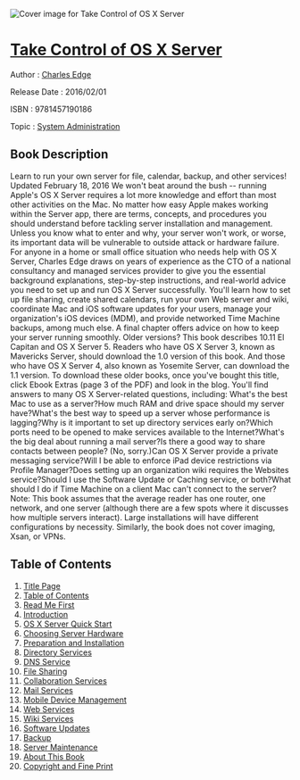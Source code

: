 ![Cover image for Take Control of OS X Server](https://imgdetail.ebookreading.net/cover/cover/system_admin/EB9781457190186.jpg)

[Take Control of OS X Server](https://ebookreading.net/view/book/Take+Control+of+OS+X+Server-EB9781457190186_1.html "Take Control of OS X Server")
====================================================================================================================

Author : [Charles Edge](https://ebookreading.net/search/author/Charles+Edge)

Release Date : 2016/02/01

ISBN : 9781457190186

Topic : [System Administration](https://ebookreading.net/search/category/system-administration)

Book Description
-----------------

Learn to run your own server for file, calendar, backup, and other services!
Updated February 18, 2016
We won't beat around the bush -- running Apple's OS X Server requires a lot more knowledge and effort than most other activities on the Mac. No matter how easy Apple makes working within the Server app, there are terms, concepts, and procedures you should understand before tackling server installation and management. Unless you know what to enter and why, your server won't work, or worse, its important data will be vulnerable to outside attack or hardware failure.
For anyone in a home or small office situation who needs help with OS X Server, Charles Edge draws on years of experience as the CTO of a national consultancy and managed services provider to give you the essential background explanations, step-by-step instructions, and real-world advice you need to set up and run OS X Server successfully. You'll learn how to set up file sharing, create shared calendars, run your own Web server and wiki, coordinate Mac and iOS software updates for your users, manage your organization's iOS devices (MDM), and provide networked Time Machine backups, among much else. A final chapter offers advice on how to keep your server running smoothly.
Older versions? This book describes 10.11 El Capitan and OS X Server 5. Readers who have OS X Server 3, known as Mavericks Server, should download the 1.0 version of this book. And those who have OS X Server 4, also known as Yosemite Server, can download the 1.1 version. To download these older books, once you've bought this title, click Ebook Extras (page 3 of the PDF) and look in the blog.
You'll find answers to many OS X Server-related questions, including:
What's the best Mac to use as a server?How much RAM and drive space should my server have?What's the best way to speed up a server whose performance is lagging?Why is it important to set up directory services early on?Which ports need to be opened to make services available to the Internet?What's the big deal about running a mail server?Is there a good way to share contacts between people? (No, sorry.)Can OS X Server provide a private messaging service?Will I be able to enforce iPad device restrictions via Profile Manager?Does setting up an organization wiki requires the Websites service?Should I use the Software Update or Caching service, or both?What should I do if Time Machine on a client Mac can't connect to the server?Note: This book assumes that the average reader has one router, one network, and one server (although there are a few spots where it discusses how multiple servers interact). Large installations will have different configurations by necessity. Similarly, the book does not cover imaging, Xsan, or VPNs.
              
Table of Contents
-----------------

1. [Title Page](https://ebookreading.net/view/book/Take+Control+of+OS+X+Server-EB9781457190186_1.html)
1. [Table of Contents](https://ebookreading.net/view/book/Take+Control+of+OS+X+Server-EB9781457190186_3.html)
1. [Read Me First](https://ebookreading.net/view/book/Take+Control+of+OS+X+Server-EB9781457190186_4.html)
1. [Introduction](https://ebookreading.net/view/book/Take+Control+of+OS+X+Server-EB9781457190186_5.html)
1. [OS X Server Quick Start](https://ebookreading.net/view/book/Take+Control+of+OS+X+Server-EB9781457190186_6.html)
1. [Choosing Server Hardware](https://ebookreading.net/view/book/Take+Control+of+OS+X+Server-EB9781457190186_7.html)
1. [Preparation and Installation](https://ebookreading.net/view/book/Take+Control+of+OS+X+Server-EB9781457190186_8.html)
1. [Directory Services](https://ebookreading.net/view/book/Take+Control+of+OS+X+Server-EB9781457190186_9.html)
1. [DNS Service](https://ebookreading.net/view/book/Take+Control+of+OS+X+Server-EB9781457190186_10.html)
1. [File Sharing](https://ebookreading.net/view/book/Take+Control+of+OS+X+Server-EB9781457190186_11.html)
1. [Collaboration Services](https://ebookreading.net/view/book/Take+Control+of+OS+X+Server-EB9781457190186_12.html)
1. [Mail Services](https://ebookreading.net/view/book/Take+Control+of+OS+X+Server-EB9781457190186_13.html)
1. [Mobile Device Management](https://ebookreading.net/view/book/Take+Control+of+OS+X+Server-EB9781457190186_14.html)
1. [Web Services](https://ebookreading.net/view/book/Take+Control+of+OS+X+Server-EB9781457190186_15.html)
1. [Wiki Services](https://ebookreading.net/view/book/Take+Control+of+OS+X+Server-EB9781457190186_16.html)
1. [Software Updates](https://ebookreading.net/view/book/Take+Control+of+OS+X+Server-EB9781457190186_17.html)
1. [Backup](https://ebookreading.net/view/book/Take+Control+of+OS+X+Server-EB9781457190186_18.html)
1. [Server Maintenance](https://ebookreading.net/view/book/Take+Control+of+OS+X+Server-EB9781457190186_19.html)
1. [About This Book](https://ebookreading.net/view/book/Take+Control+of+OS+X+Server-EB9781457190186_20.html)
1. [Copyright and Fine Print](https://ebookreading.net/view/book/Take+Control+of+OS+X+Server-EB9781457190186_21.html)
